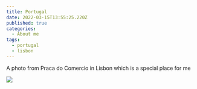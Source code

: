 ```yaml
---
title: Portugal
date: 2022-03-15T13:55:25.220Z
published: true
categories:
  - About me
tags:
  - portugal
  - lisbon
---
```

A photo from Praca do Comercio in Lisbon which is a special place for me

![](/images-posts/praca_do_comercio_lisboa.jpg)